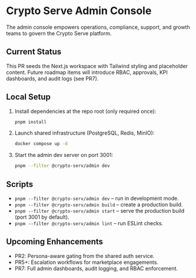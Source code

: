 # Crypto Serve Admin Console

The admin console empowers operations, compliance, support, and growth teams to govern the Crypto Serve platform.

## Current Status
This PR seeds the Next.js workspace with Tailwind styling and placeholder content. Future roadmap items will introduce RBAC, approvals, KPI dashboards, and audit logs (see PR7).

## Local Setup
1. Install dependencies at the repo root (only required once):
   ```bash
   pnpm install
   ```
2. Launch shared infrastructure (PostgreSQL, Redis, MinIO):
   ```bash
   docker compose up -d
   ```
3. Start the admin dev server on port 3001:
   ```bash
   pnpm --filter @crypto-serv/admin dev
   ```

## Scripts
- `pnpm --filter @crypto-serv/admin dev` – run in development mode.
- `pnpm --filter @crypto-serv/admin build` – create a production build.
- `pnpm --filter @crypto-serv/admin start` – serve the production build (port 3001 by default).
- `pnpm --filter @crypto-serv/admin lint` – run ESLint checks.

## Upcoming Enhancements
- PR2: Persona-aware gating from the shared auth service.
- PR5+: Escalation workflows for marketplace engagements.
- PR7: Full admin dashboards, audit logging, and RBAC enforcement.
